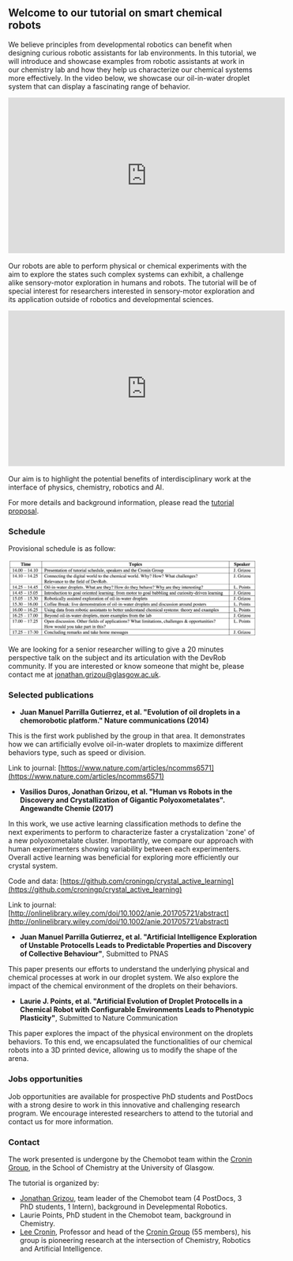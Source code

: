 ## Welcome to our tutorial on smart chemical robots

We believe principles from developmental robotics can benefit when designing curious robotic assistants for lab environments. In this tutorial, we will introduce and showcase examples from robotic assistants at work in our chemistry lab and how they help us characterize our chemical systems more effectively. In the video below, we showcase our oil-in-water droplet system that can display a fascinating range of behavior.

<iframe width="560" height="315" src="https://www.youtube.com/embed/OUUUWNLt8Iw?autoplay=1&loop=1&playlist=OUUUWNLt8Iw" frameborder="0" allowfullscreen></iframe>

Our robots are able to perform physical or chemical experiments with the aim to explore the states such complex systems can exhibit, a challenge alike sensory-motor exploration in humans and robots. The tutorial will be of special interest for researchers interested in sensory-motor exploration and its application outside of robotics and developmental sciences.

<iframe width="560" height="315" src="https://www.youtube.com/embed/7cb3stRmBW0?autoplay=1&loop=1&playlist=7cb3stRmBW0" frameborder="0" allowfullscreen></iframe>

Our aim is to highlight the potential benefits of interdisciplinary work at the interface of physics, chemistry, robotics and AI.

For more details and background information, please read the [tutorial proposal](tutorial_proposal_final.pdf).

### Schedule

Provisional schedule is as follow:

<img src="schedule.png" alt="schedule">

We are looking for a senior researcher willing to give a 20 minutes perspective talk on the subject and its articulation with the DevRob community. If you are interested or know someone that might be, please contact me at <a href= "jonathan.grizou@glasgow.ac.uk">jonathan.grizou@glasgow.ac.uk</a>.

### Selected publications

- **Juan Manuel Parrilla Gutierrez, et al. "Evolution of oil droplets in a chemorobotic platform." Nature communications (2014)**

This is the first work published by the group in that area. It demonstrates how we can artificially evolve oil-in-water droplets to maximize different behaviors type, such as speed or division.

Link to journal: [https://www.nature.com/articles/ncomms6571](https://www.nature.com/articles/ncomms6571)

- **Vasilios Duros, Jonathan Grizou, et al. "Human vs Robots in the Discovery and Crystallization of Gigantic Polyoxometalates". Angewandte Chemie (2017)**

In this work, we use active learning classification methods to define the next experiments to perform to characterize faster a crystalization 'zone' of a new polyoxometalate cluster. Importantly, we compare our approach with human experimenters showing variability between each experimenters. Overall active learning was beneficial for exploring more efficiently our crystal system.

Code and data: [https://github.com/croningp/crystal_active_learning](https://github.com/croningp/crystal_active_learning)

Link to journal: [http://onlinelibrary.wiley.com/doi/10.1002/anie.201705721/abstract](http://onlinelibrary.wiley.com/doi/10.1002/anie.201705721/abstract)

- **Juan Manuel Parrilla Gutierrez, et al. "Artificial Intelligence Exploration of Unstable Protocells Leads to Predictable Properties and Discovery of Collective Behaviour"**, Submitted to PNAS

This paper presents our efforts to understand the underlying physical and chemical processes at work in our droplet system. We also explore the impact of the chemical environment of the droplets on their behaviors.

- **Laurie J. Points, et al. "Artificial Evolution of Droplet Protocells in a Chemical Robot with Configurable Environments Leads to Phenotypic Plasticity"**, Submitted to Nature Communication

This paper explores the impact of the physical environment on the droplets behaviors. To this end, we encapsulated the functionalities of our chemical robots into a 3D printed device, allowing us to modify the shape of the arena.

### Jobs opportunities

Job opportunities are available for prospective PhD students and PostDocs with a strong desire to work in this innovative and challenging research program. We encourage interested researchers to attend to the tutorial and contact us for more information.

### Contact

The work presented is undergone by the Chemobot team within the [Cronin Group](http://www.chem.gla.ac.uk/cronin/), in the School of Chemistry at the University of Glasgow.

The tutorial is organized by:

- [Jonathan Grizou](http://jgrizou.com/), team leader of the Chemobot team (4 PostDocs, 3 PhD students, 1 Intern), background in Develepmental Robotics.
- Laurie Points, PhD student in the Chemobot team, background in Chemistry.
- [Lee Cronin](http://www.chem.gla.ac.uk/cronin/members/Lee/), Professor and head of the [Cronin Group](http://www.chem.gla.ac.uk/cronin/) (55 members), his group is pioneering research at the intersection of Chemistry, Robotics and Artificial Intelligence.
